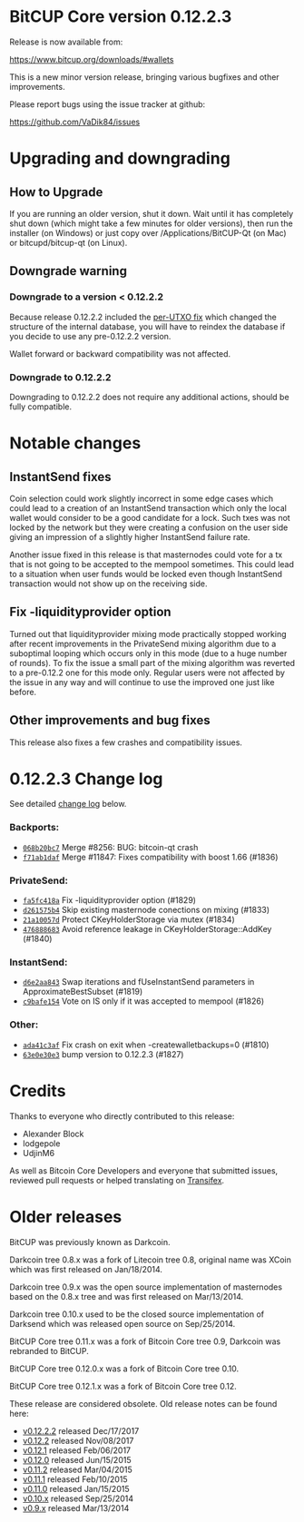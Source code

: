 BitCUP Core version 0.12.2.3
==========================

Release is now available from:

  <https://www.bitcup.org/downloads/#wallets>

This is a new minor version release, bringing various bugfixes and other
improvements.

Please report bugs using the issue tracker at github:

  <https://github.com/VaDik84/issues>


Upgrading and downgrading
=========================

How to Upgrade
--------------

If you are running an older version, shut it down. Wait until it has completely
shut down (which might take a few minutes for older versions), then run the
installer (on Windows) or just copy over /Applications/BitCUP-Qt (on Mac) or
bitcupd/bitcup-qt (on Linux).

Downgrade warning
-----------------

### Downgrade to a version < 0.12.2.2

Because release 0.12.2.2 included the [per-UTXO fix](release-notes/bitcup/release-notes-0.12.2.2.md#per-utxo-fix)
which changed the structure of the internal database, you will have to reindex
the database if you decide to use any pre-0.12.2.2 version.

Wallet forward or backward compatibility was not affected.

### Downgrade to 0.12.2.2

Downgrading to 0.12.2.2 does not require any additional actions, should be
fully compatible.

Notable changes
===============

InstantSend fixes
-----------------

Coin selection could work slightly incorrect in some edge cases which could
lead to a creation of an InstantSend transaction which only the local wallet
would consider to be a good candidate for a lock. Such txes was not locked by
the network but they were creating a confusion on the user side giving an
impression of a slightly higher InstantSend failure rate.

Another issue fixed in this release is that masternodes could vote for a tx
that is not going to be accepted to the mempool sometimes. This could lead to
a situation when user funds would be locked even though InstantSend transaction
would not show up on the receiving side.

Fix -liquidityprovider option
-----------------------------

Turned out that liquidityprovider mixing mode practically stopped working after
recent improvements in the PrivateSend mixing algorithm due to a suboptimal
looping which occurs only in this mode (due to a huge number of rounds). To fix
the issue a small part of the mixing algorithm was reverted to a pre-0.12.2 one
for this mode only. Regular users were not affected by the issue in any way and
will continue to use the improved one just like before.

Other improvements and bug fixes
--------------------------------

This release also fixes a few crashes and compatibility issues.


0.12.2.3 Change log
===================

See detailed [change log](https://github.com/VaDik84/compare/v0.12.2.2...bitcuppay:v0.12.2.3) below.

### Backports:
- [`068b20bc7`](https://github.com/VaDik84/commit/068b20bc7) Merge #8256: BUG: bitcoin-qt crash
- [`f71ab1daf`](https://github.com/VaDik84/commit/f71ab1daf) Merge #11847: Fixes compatibility with boost 1.66 (#1836)

### PrivateSend:
- [`fa5fc418a`](https://github.com/VaDik84/commit/fa5fc418a) Fix -liquidityprovider option (#1829)
- [`d261575b4`](https://github.com/VaDik84/commit/d261575b4) Skip existing masternode conections on mixing (#1833)
- [`21a10057d`](https://github.com/VaDik84/commit/21a10057d) Protect CKeyHolderStorage via mutex (#1834)
- [`476888683`](https://github.com/VaDik84/commit/476888683) Avoid reference leakage in CKeyHolderStorage::AddKey (#1840)

### InstantSend:
- [`d6e2aa843`](https://github.com/VaDik84/commit/d6e2aa843) Swap iterations and fUseInstantSend parameters in ApproximateBestSubset (#1819)
- [`c9bafe154`](https://github.com/VaDik84/commit/c9bafe154) Vote on IS only if it was accepted to mempool (#1826)

### Other:
- [`ada41c3af`](https://github.com/VaDik84/commit/ada41c3af) Fix crash on exit when -createwalletbackups=0 (#1810)
- [`63e0e30e3`](https://github.com/VaDik84/commit/63e0e30e3) bump version to 0.12.2.3 (#1827)

Credits
=======

Thanks to everyone who directly contributed to this release:

- Alexander Block
- lodgepole
- UdjinM6

As well as Bitcoin Core Developers and everyone that submitted issues,
reviewed pull requests or helped translating on
[Transifex](https://www.transifex.com/projects/p/bitcup/).


Older releases
==============

BitCUP was previously known as Darkcoin.

Darkcoin tree 0.8.x was a fork of Litecoin tree 0.8, original name was XCoin
which was first released on Jan/18/2014.

Darkcoin tree 0.9.x was the open source implementation of masternodes based on
the 0.8.x tree and was first released on Mar/13/2014.

Darkcoin tree 0.10.x used to be the closed source implementation of Darksend
which was released open source on Sep/25/2014.

BitCUP Core tree 0.11.x was a fork of Bitcoin Core tree 0.9,
Darkcoin was rebranded to BitCUP.

BitCUP Core tree 0.12.0.x was a fork of Bitcoin Core tree 0.10.

BitCUP Core tree 0.12.1.x was a fork of Bitcoin Core tree 0.12.

These release are considered obsolete. Old release notes can be found here:

- [v0.12.2.2](release-notes/bitcup/release-notes-0.12.2.2.md) released Dec/17/2017
- [v0.12.2](release-notes/bitcup/release-notes-0.12.2.md) released Nov/08/2017
- [v0.12.1](release-notes/bitcup/release-notes-0.12.1.md) released Feb/06/2017
- [v0.12.0](release-notes/bitcup/release-notes-0.12.0.md) released Jun/15/2015
- [v0.11.2](release-notes/bitcup/release-notes-0.11.2.md) released Mar/04/2015
- [v0.11.1](release-notes/bitcup/release-notes-0.11.1.md) released Feb/10/2015
- [v0.11.0](release-notes/bitcup/release-notes-0.11.0.md) released Jan/15/2015
- [v0.10.x](release-notes/bitcup/release-notes-0.10.0.md) released Sep/25/2014
- [v0.9.x](release-notes/bitcup/release-notes-0.9.0.md) released Mar/13/2014

